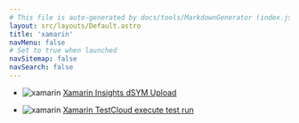 ```yaml
---
# This file is auto-generated by docs/tools/MarkdownGenerator (index.js)
layout: src/layouts/Default.astro
title: 'xamarin'
navMenu: false
# Set to true when launched
navSitemap: false
navSearch: false
---
```


<ul>

<li>

![xamarin](https://i.octopus.com/library/step-templates/xamarin.png) [Xamarin Insights dSYM Upload](/integrations/xamarin/xamarin-insights-dsym-upload)

</li>
        
<li>

![xamarin](https://i.octopus.com/library/step-templates/xamarin.png) [Xamarin TestCloud execute test run](/integrations/xamarin/xamarin-testcloud-execute-test-run)

</li>
        
</ul>
